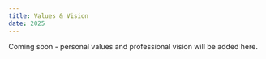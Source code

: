 ```yaml
---
title: Values & Vision
date: 2025
---
```


Coming soon - personal values and professional vision will be added here.
